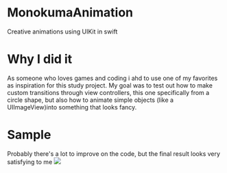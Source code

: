 # MonokumaAnimation
Creative animations using UIKit in swift

# Why I did it
As someone who loves games and coding i ahd to use one of my favorites as inspiration for this study project.
My goal was to test out how to make custom transitions through view controllers, this one specifically from a circle shape, but also how to animate simple objects (like a UIImageView)into something that looks fancy.

# Sample
Probably there's a lot to improve on the code, but the final result looks very satisfying to me
![](monokuma.gif)
